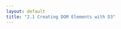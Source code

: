 ```yaml
---
layout: default
title: "2.1 Creating DOM Elements with D3"
---
```


<script src="http://d3js.org/d3.v3.min.js" charset="utf-8"></script>

<div>
    <style>
        .chart-example {
            margin: 20px;
            padding: 10px;
            border: solid 1px #babdb6;
        }

        /* Chapter 2 */
        .data-item {
            border: solid 1px black;
            margin: 4px;
            padding: 4px;
            background-color: #eeeeec;
        }
    </style>
</div>

<h1 class="section-title">{{page.title}}</h1>

<h2 class="section-subtitle">Method Chaining</h2>

<div class="chart-example" id="chart-01"></div>

<script>
    // Create a simple array with three elements.
    var data = ['a', 'b', 'c'];

    // Select the container div element, create a selection for the inner
    // divs. Bind the data and append the items on enter. Append a paragraph
    // to each div and set the text attribute.
    d3.select('#chart-01').selectAll('div.data-item')
        .data(data)
        .enter()
        .append('div')
        .attr('class', 'data-item')
        .append('p')
        .html(function(d) { return d; });
</script>


<h2 class="section-subtitle">Using selection.call</h2>

<div class="chart-example" id="chart-02"></div>

<script>
    // We can use selection.call to encapsulate the div content creation logic.
    d3.select('#chart-02').selectAll('div.data-item')
        .data(data)
        .enter()
        .append('div')
        .attr('class', 'data-item')
        .call(function(selection) {
            selection.each(function(d) {
                d3.select(this).append('p').html(d);
            });
        });
</script>


<h2 class="section-subtitle">Defining the Call Argument Function</h2>

<div class="chart-example" id="chart-03"></div>

<script>
    // Initialization function
    function initDiv(selection) {
        selection.each(function(data) {
            d3.select(this).append('p')
                .text(data);
        });
    }

    // Call the initDiv function on each div.data-item element.
    d3.select('#chart-03').selectAll('div.data-item')
        .data(data)
        .enter()
        .append('div')
        .attr('class', 'data-item')
        .call(initDiv);
</script>


<h2 class="section-subtitle">Creating a SVG Element</h2>

<div class="chart-example" id="chart-04"></div>

<script>
    // SVG Dimensions
    var width = 400,
        height = 40;

    // Initialization function
    function chart(selection) {
        selection.each(function(data) {

            // Bind the data to the svg selection.
            var div = d3.select(this).attr('class', 'data-item'),
                svg = div.selectAll('svg').data([data]),
                svgEnter = svg.enter();

            // Create the svg element and the background rectangle.
            svgEnter.append('svg')
                .attr('width', width)
                .attr('height', height)
                .append('rect')
                .attr('width', width)
                .attr('height', height)
                .attr('fill', 'white');
        });
    }

    // Use the chart function to append a SVG element in each div.
    d3.select('#chart-04').selectAll('div.data-item')
        .data(data)
        .enter()
        .append('div')
        .attr('class', 'data-item')
        .call(chart);
</script>
